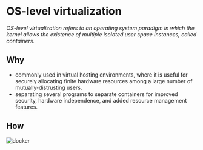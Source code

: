 # OS-level virtualization
 _OS-level virtualization refers to an operating system paradigm in which the
 kernel allows the existence of multiple isolated user space instances, called
 containers._

## Why
- commonly used in virtual hosting environments, where it is useful for securely allocating finite hardware resources among a large number of mutually-distrusting users.
- separating several programs to separate containers for improved security, hardware independence, and added resource management features.

## How
  ![docker](https://goldmann.pl/images/docker.png)